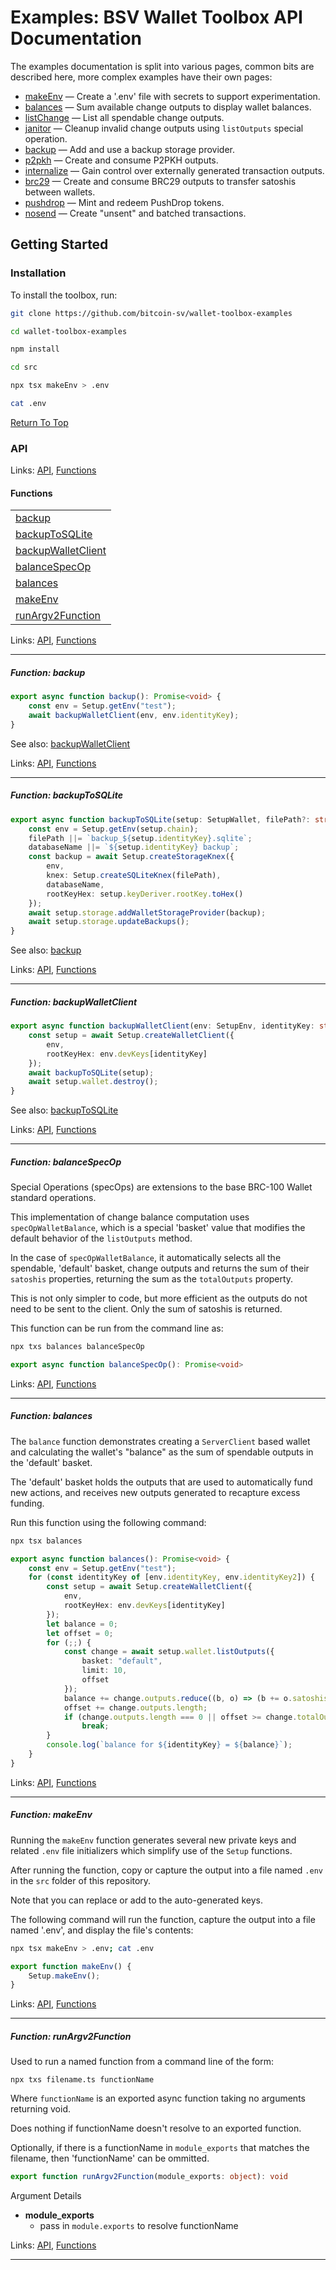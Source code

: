 # Examples: BSV Wallet Toolbox API Documentation

The examples documentation is split into various pages, common bits are described here, more complex examples have their own pages:

- [makeEnv](#function-makeenv) — Create a '.env' file with secrets to support experimentation.
- [balances](#function-balances) — Sum available change outputs to display wallet balances.
- [listChange](./listChange.md) — List all spendable change outputs.
- [janitor](./janitor.md) — Cleanup invalid change outputs using `listOutputs` special operation.
- [backup](#function-backup) — Add and use a backup storage provider.
- [p2pkh](./p2pkh.md) — Create and consume P2PKH outputs.
- [internalize](./internalize.md) — Gain control over externally generated transaction outputs.
- [brc29](./brc29.md) — Create and consume BRC29 outputs to transfer satoshis between wallets.
- [pushdrop](./pushdrop.md) — Mint and redeem PushDrop tokens.
- [nosend](./nosend.md) — Create "unsent" and batched transactions.

## Getting Started

### Installation

To install the toolbox, run:

```bash
git clone https://github.com/bitcoin-sv/wallet-toolbox-examples

cd wallet-toolbox-examples

npm install

cd src

npx tsx makeEnv > .env

cat .env
```

[Return To Top](./README.md)

<!--#region ts2md-api-merged-here-->
### API

Links: [API](#api), [Functions](#functions)

#### Functions

| |
| --- |
| [backup](#function-backup) |
| [backupToSQLite](#function-backuptosqlite) |
| [backupWalletClient](#function-backupwalletclient) |
| [balanceSpecOp](#function-balancespecop) |
| [balances](#function-balances) |
| [makeEnv](#function-makeenv) |
| [runArgv2Function](#function-runargv2function) |

Links: [API](#api), [Functions](#functions)

---

##### Function: backup

```ts
export async function backup(): Promise<void> {
    const env = Setup.getEnv("test");
    await backupWalletClient(env, env.identityKey);
}
```

See also: [backupWalletClient](./README.md#function-backupwalletclient)

Links: [API](#api), [Functions](#functions)

---
##### Function: backupToSQLite

```ts
export async function backupToSQLite(setup: SetupWallet, filePath?: string, databaseName?: string): Promise<void> {
    const env = Setup.getEnv(setup.chain);
    filePath ||= `backup_${setup.identityKey}.sqlite`;
    databaseName ||= `${setup.identityKey} backup`;
    const backup = await Setup.createStorageKnex({
        env,
        knex: Setup.createSQLiteKnex(filePath),
        databaseName,
        rootKeyHex: setup.keyDeriver.rootKey.toHex()
    });
    await setup.storage.addWalletStorageProvider(backup);
    await setup.storage.updateBackups();
}
```

See also: [backup](./README.md#function-backup)

Links: [API](#api), [Functions](#functions)

---
##### Function: backupWalletClient

```ts
export async function backupWalletClient(env: SetupEnv, identityKey: string): Promise<void> {
    const setup = await Setup.createWalletClient({
        env,
        rootKeyHex: env.devKeys[identityKey]
    });
    await backupToSQLite(setup);
    await setup.wallet.destroy();
}
```

See also: [backupToSQLite](./README.md#function-backuptosqlite)

Links: [API](#api), [Functions](#functions)

---
##### Function: balanceSpecOp

Special Operations (specOps) are extensions to the base BRC-100 Wallet
standard operations.

This implementation of change balance computation uses `specOpWalletBalance`,
which is a special 'basket' value that modifies the default behavior of the
`listOutputs` method.

In the case of `specOpWalletBalance`, it automatically selects all the
spendable, 'default' basket, change outputs and returns the sum of their
`satoshis` properties, returning the sum as the `totalOutputs` property.

This is not only simpler to code, but more efficient as the outputs
do not need to be sent to the client. Only the sum of satoshis is returned.

This function can be run from the command line as:

```bash
npx txs balances balanceSpecOp
```

```ts
export async function balanceSpecOp(): Promise<void> 
```

Links: [API](#api), [Functions](#functions)

---
##### Function: balances

The `balance` function demonstrates creating a `ServerClient` based wallet and
calculating the wallet's "balance" as the sum of spendable outputs in the 'default' basket.

The 'default' basket holds the outputs that are used to automatically fund new actions,
and receives new outputs generated to recapture excess funding.

Run this function using the following command:

```bash
npx tsx balances
```

```ts
export async function balances(): Promise<void> {
    const env = Setup.getEnv("test");
    for (const identityKey of [env.identityKey, env.identityKey2]) {
        const setup = await Setup.createWalletClient({
            env,
            rootKeyHex: env.devKeys[identityKey]
        });
        let balance = 0;
        let offset = 0;
        for (;;) {
            const change = await setup.wallet.listOutputs({
                basket: "default",
                limit: 10,
                offset
            });
            balance += change.outputs.reduce((b, o) => (b += o.satoshis), 0);
            offset += change.outputs.length;
            if (change.outputs.length === 0 || offset >= change.totalOutputs)
                break;
        }
        console.log(`balance for ${identityKey} = ${balance}`);
    }
}
```

Links: [API](#api), [Functions](#functions)

---
##### Function: makeEnv

Running the `makeEnv` function generates several new private keys
and related `.env` file initializers which simplify use of the `Setup`
functions.

After running the function, copy or capture the output into a file named `.env`
in the `src` folder of this repository.

Note that you can replace or add to the auto-generated keys.

The following command will run the function,
capture the output into a file named '.env',
and display the file's contents:

```bash
npx tsx makeEnv > .env; cat .env
```

```ts
export function makeEnv() {
    Setup.makeEnv();
}
```

Links: [API](#api), [Functions](#functions)

---
##### Function: runArgv2Function

Used to run a named function from a command line of the form:

`npx txs filename.ts functionName`

Where `functionName` is an exported async function taking no arguments returning void.

Does nothing if functionName doesn't resolve to an exported function.

Optionally, if there is a functionName in `module_exports` that matches the filename,
then 'functionName' can be ommitted.

```ts
export function runArgv2Function(module_exports: object): void 
```

Argument Details

+ **module_exports**
  + pass in `module.exports` to resolve functionName

Links: [API](#api), [Functions](#functions)

---

<!--#endregion ts2md-api-merged-here-->